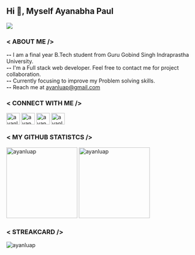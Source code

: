 <h2>Hi 👋, Myself Ayanabha Paul</h2>

![](https://komarev.com/ghpvc/?username=ayanluap&style=flat-square)

<!-- About -->

<h3>< ABOUT ME /></h3>
<p>
  <strong>--</strong> I am a final year B.Tech student from Guru Gobind Singh Indraprastha University.<br/>
  <strong>--</strong> I'm a Full stack web developer. Feel free to contact me for project collaboration.</br>
  <strong>--</strong> Currently focusing to improve my Problem solving skills.</br>
  <strong>--</strong> Reach me at <a href="mailto:ayanluap@gmail.com">ayanluap@gmail.com</a></br>
</p>

<!-- <h3>< SKILLED IN /></h3> -->


<h3>< CONNECT WITH ME /></h3>
<p align="left">
<a href="https://twitter.com/ayanluap" target="blank"><img align="center" src="https://cdn.jsdelivr.net/npm/simple-icons@3.0.1/icons/twitter.svg" alt="ayanluap" height="30" width="35" /></a>
<a href="https://linkedin.com/in/ayanabha-paul" target="blank"><img align="center" src="https://cdn.jsdelivr.net/npm/simple-icons@3.0.1/icons/linkedin.svg" alt="ayanabha-paul-9102641aa" height="30" width="35" /></a>
<a href="https://fb.com/ayan.paul.75286" target="blank"><img align="center" src="https://cdn.jsdelivr.net/npm/simple-icons@3.0.1/icons/facebook.svg" alt="ayan.paul.75286" height="30" width="35" /></a>
<a href="https://instagram.com/ayanluap" target="blank"><img align="center" src="https://cdn.jsdelivr.net/npm/simple-icons@3.0.1/icons/instagram.svg" alt="ayanluap" height="30" width="35" /></a>
</p>

<!-- <img src="./labor_day.gif" alt="myGif" width="150"/> -->

<h3>< MY GITHUB STATISTCS /></h3>
<p width="100%">
<span>
  <img height="185" src="https://github-readme-stats.vercel.app/api?username=ayanluap&show_icons=true&locale=en&layout=compact&theme=dark" alt="ayanluap" />
</span>
<span>
  <img height="185" src="https://github-readme-stats.vercel.app/api/top-langs?username=ayanluap&langs_count=8&show_icons=true&locale=en&layout=compact&theme=dark" alt="ayanluap" />
</span>
</p>

<h3>< STREAKCARD /></h3>
<p ><img align="center" src="https://github-readme-streak-stats.herokuapp.com/?user=ayanluap&theme=dark" alt="ayanluap" /></p>



